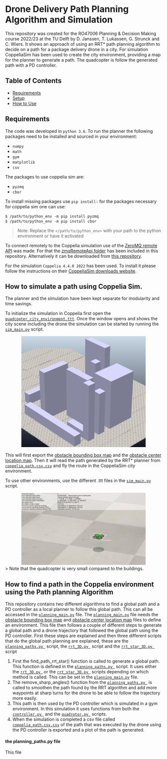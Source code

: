 # Drone Delivery Path Planning Algorithm and Simulation

This repository was created for the RO47006 Planning & Decision Making course 2022/23 at the TU Delft by D. Janssen, T. Lukassen, G. Strunck and C. Wiers. It shows an approach of using an RRT* path planning algorithm to decide on a path for a package delivery drone in a city. For simulation CoppeliaSim has been used to create the city environment, providing a map for the planner to generate a path. The quadcopter is follow the generated path with a PD controller.

## Table of Contents

- [Requirements](#requirements)
- [Setup](#setup)
- [How to Use](#howto)

## Requirements

The code was developed in ```python 3.6```.
To run the planner the following packages need to be installed and sourced in your environment:

- ```numpy```
- ```math```
- ```gym```
- ```matplotlib```
- ```csv```

The packages to use coppelia sim are:
- ```pyzmq```
- ```cbor```

To install missing packages use ```pip install:```
for the packages necessary for coppelia sim one can use:
```
$ /path/to/python_env -m pip install pyzmq
$ /path/to/python_env -m pip install cbor
```
> Note: Replace the `</path/to/python_env>` with your path to the python environment or have it activated

To connect remotely to the Coppelia simulation use of the [ZeroMQ remote API](https://github.com/CoppeliaRobotics/zmqRemoteApi) was made. For that the [zmqRemoteApi folder](/zmqRemoteApi/) has been included in this repository. Alternatively it can be downloaded from [this repository](https://github.com/CoppeliaRobotics/zmqRemoteApi/tree/master/clients/python).

For the simulation ```Coppelia 4.4.0 2022``` has been used. To install it please follow the instructions on their [CoppeliaSim downloads website](https://www.coppeliarobotics.com/downloads).


## How to simulate a path using Coppelia Sim.

The planner and the simulation have been kept separate for modularity and time savings. 

To initialize the simulation in Coppelia first open the [```quadcopter_city_environment.ttt```](/quadcopter_city_environment.ttt). Once the window opens and shows the city scene including the drone the simulation can be started by running the [```sim_main.py```](/my_main.py) script. 

<center>
<img src="Images/city_environment.JPG" width="400" />
</center>

This will first export the [obstacle bounding box map](/bboxes_objects.csv) and the [obstacle center location map](/center_positions_objects.csv). Then it will read the path generated by the RRT* planner from [```coppelia_path.csv.csv```](/coppelia_path.csv.csv) and fly the route in the CoppeliaSim city environment.

To use other environments, use the different .ttt files in the [```sim_main.py```](/my_main.py) script.

<center>
<img src="Images/quad_image.JPG" width="400" />
</center>
> Note that the quadcopter is very small compared to the buildings.


## How to find a path in the Coppelia environment using the Path planning Algorithm
This repository contains two different algorithms to find a global path and a PD controller as a local planner to follow this global path.
This can all be accessed in the [```planning_main.py```](/planning_main.py) file. The [```planning_main.py```](/planning_main.py) file needs the  [obstacle bounding box map](/bboxes_objects.csv) and [obstacle center location map](/center_positions_objects.csv) files to define an environment. This file then follows a couple of different steps to generate a global path and a drone trajectory that followed the global path using the PD controller. First these steps are explained and then three different scripts that do the global path planning are explained, these are the [```planning_paths.py ```](/planning_paths.py ) script, the [```rrt_3D.py ```](/rrt_3D.py ) script and the [```rrt_star_3D.py ```](/rrt_star_3D.py ) script

1. First the find_path_rrt_star() function is called to generate a global path. This function is defined in the [```planning_paths.py ```](/planning_paths.py ) script. It uses either the [```rrt_3D.py ```](/rrt_3D.py ) or the [```rrt_star_3D.py ```](/rrt_star_3D.py ) scripts depending on which method is called. This can be set in the [```planning_main.py```](/planning_main.py) file.
2. The remove_sharp_angles() function from the [```planning_paths.py ```](/planning_paths.py) is called to smoothen the path found by the RRT algorithm and add more waypoints at sharp turns for the drone to be able to follow the trajectory more easily. 
3. This path is then used by the PD controller which is simulated in a gym environment. In this simulation it uses functions from both the  [```controller.py ```](/controller.py) and the [```quadrotor.py ```](/quadrotor.py) scripts. 
4. When the simulation is completed a csv file called [```coppelia_path.csv.csv```](/coppelia_path.csv.csv) of the path that was executed by the drone using the PD controller is exported and a plot of the path is generated. 

#### the planning_paths.py file
This file 
